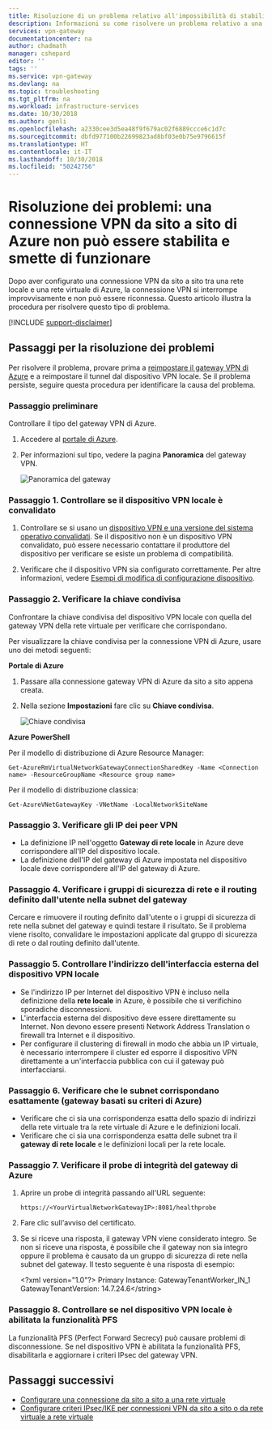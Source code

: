 ```yaml
---
title: Risoluzione di un problema relativo all'impossibilità di stabilire una connessione VPN da sito a sito di Azure | Microsoft Docs
description: Informazioni su come risolvere un problema relativo a una connessione VPN da sito a sito che si interrompe improvvisamente e non può essere riconnessa.
services: vpn-gateway
documentationcenter: na
author: chadmath
manager: cshepard
editor: ''
tags: ''
ms.service: vpn-gateway
ms.devlang: na
ms.topic: troubleshooting
ms.tgt_pltfrm: na
ms.workload: infrastructure-services
ms.date: 10/30/2018
ms.author: genli
ms.openlocfilehash: a2330cee3d5ea48f9f679ac02f6889ccce6c1d7c
ms.sourcegitcommit: dbfd977100b22699823ad8bf03e0b75e9796615f
ms.translationtype: HT
ms.contentlocale: it-IT
ms.lasthandoff: 10/30/2018
ms.locfileid: "50242756"
---
```

# <a name="troubleshooting-an-azure-site-to-site-vpn-connection-cannot-connect-and-stops-working"></a>Risoluzione dei problemi: una connessione VPN da sito a sito di Azure non può essere stabilita e smette di funzionare

Dopo aver configurato una connessione VPN da sito a sito tra una rete locale e una rete virtuale di Azure, la connessione VPN si interrompe improvvisamente e non può essere riconnessa. Questo articolo illustra la procedura per risolvere questo tipo di problema. 

[!INCLUDE [support-disclaimer](../../includes/support-disclaimer.md)]

## <a name="troubleshooting-steps"></a>Passaggi per la risoluzione dei problemi

Per risolvere il problema, provare prima a [reimpostare il gateway VPN di Azure](vpn-gateway-resetgw-classic.md) e a reimpostare il tunnel dal dispositivo VPN locale. Se il problema persiste, seguire questa procedura per identificare la causa del problema.

### <a name="prerequisite-step"></a>Passaggio preliminare

Controllare il tipo del gateway VPN di Azure.

1. Accedere al [portale di Azure](https://portal.azure.com).

2. Per informazioni sul tipo, vedere la pagina **Panoramica** del gateway VPN.
    
    ![Panoramica del gateway](media\vpn-gateway-troubleshoot-site-to-site-cannot-connect\gatewayoverview.png)

### <a name="step-1-check-whether-the-on-premises-vpn-device-is-validated"></a>Passaggio 1. Controllare se il dispositivo VPN locale è convalidato

1. Controllare se si usano un [dispositivo VPN e una versione del sistema operativo convalidati](vpn-gateway-about-vpn-devices.md#devicetable). Se il dispositivo non è un dispositivo VPN convalidato, può essere necessario contattare il produttore del dispositivo per verificare se esiste un problema di compatibilità.

2. Verificare che il dispositivo VPN sia configurato correttamente. Per altre informazioni, vedere [Esempi di modifica di configurazione dispositivo](vpn-gateway-about-vpn-devices.md#editing).

### <a name="step-2-verify-the-shared-key"></a>Passaggio 2. Verificare la chiave condivisa

Confrontare la chiave condivisa del dispositivo VPN locale con quella del gateway VPN della rete virtuale per verificare che corrispondano. 

Per visualizzare la chiave condivisa per la connessione VPN di Azure, usare uno dei metodi seguenti:

**Portale di Azure**

1. Passare alla connessione gateway VPN di Azure da sito a sito appena creata.

2. Nella sezione **Impostazioni** fare clic su **Chiave condivisa**.
    
    ![Chiave condivisa](media/vpn-gateway-troubleshoot-site-to-site-cannot-connect/sharedkey.png)

**Azure PowerShell**

Per il modello di distribuzione di Azure Resource Manager:

    Get-AzureRmVirtualNetworkGatewayConnectionSharedKey -Name <Connection name> -ResourceGroupName <Resource group name>

Per il modello di distribuzione classica:

    Get-AzureVNetGatewayKey -VNetName -LocalNetworkSiteName

### <a name="step-3-verify-the-vpn-peer-ips"></a>Passaggio 3. Verificare gli IP dei peer VPN

-   La definizione IP nell'oggetto **Gateway di rete locale** in Azure deve corrispondere all'IP del dispositivo locale.
-   La definizione dell'IP del gateway di Azure impostata nel dispositivo locale deve corrispondere all'IP del gateway di Azure.

### <a name="step-4-check-udr-and-nsgs-on-the-gateway-subnet"></a>Passaggio 4. Verificare i gruppi di sicurezza di rete e il routing definito dall'utente nella subnet del gateway

Cercare e rimuovere il routing definito dall'utente o i gruppi di sicurezza di rete nella subnet del gateway e quindi testare il risultato. Se il problema viene risolto, convalidare le impostazioni applicate dal gruppo di sicurezza di rete o dal routing definito dall'utente.

### <a name="step-5-check-the-on-premises-vpn-device-external-interface-address"></a>Passaggio 5. Controllare l'indirizzo dell'interfaccia esterna del dispositivo VPN locale

- Se l'indirizzo IP per Internet del dispositivo VPN è incluso nella definizione della **rete locale** in Azure, è possibile che si verifichino sporadiche disconnessioni.
- L'interfaccia esterna del dispositivo deve essere direttamente su Internet. Non devono essere presenti Network Address Translation o firewall tra Internet e il dispositivo.
- Per configurare il clustering di firewall in modo che abbia un IP virtuale, è necessario interrompere il cluster ed esporre il dispositivo VPN direttamente a un'interfaccia pubblica con cui il gateway può interfacciarsi.

### <a name="step-6-verify-that-the-subnets-match-exactly-azure-policy-based-gateways"></a>Passaggio 6. Verificare che le subnet corrispondano esattamente (gateway basati su criteri di Azure)

-   Verificare che ci sia una corrispondenza esatta dello spazio di indirizzi della rete virtuale tra la rete virtuale di Azure e le definizioni locali.
-   Verificare che ci sia una corrispondenza esatta delle subnet tra il **gateway di rete locale** e le definizioni locali per la rete locale.

### <a name="step-7-verify-the-azure-gateway-health-probe"></a>Passaggio 7. Verificare il probe di integrità del gateway di Azure

1. Aprire un probe di integrità passando all'URL seguente:

    `https://<YourVirtualNetworkGatewayIP>:8081/healthprobe`

2. Fare clic sull'avviso del certificato.
3. Se si riceve una risposta, il gateway VPN viene considerato integro. Se non si riceve una risposta, è possibile che il gateway non sia integro oppure il problema è causato da un gruppo di sicurezza di rete nella subnet del gateway. Il testo seguente è una risposta di esempio:

    &lt;?xml version="1.0"?&gt;  <string xmlns="http://schemas.microsoft.com/2003/10/Serialization/">Primary Instance: GatewayTenantWorker_IN_1 GatewayTenantVersion: 14.7.24.6&lt;/string&gt;

### <a name="step-8-check-whether-the-on-premises-vpn-device-has-the-perfect-forward-secrecy-feature-enabled"></a>Passaggio 8. Controllare se nel dispositivo VPN locale è abilitata la funzionalità PFS

La funzionalità PFS (Perfect Forward Secrecy) può causare problemi di disconnessione. Se nel dispositivo VPN è abilitata la funzionalità PFS, disabilitarla e aggiornare i criteri IPsec del gateway VPN.

## <a name="next-steps"></a>Passaggi successivi

-   [Configurare una connessione da sito a sito a una rete virtuale](vpn-gateway-howto-site-to-site-resource-manager-portal.md)
-   [Configurare criteri IPsec/IKE per connessioni VPN da sito a sito o da rete virtuale a rete virtuale](vpn-gateway-ipsecikepolicy-rm-powershell.md)
